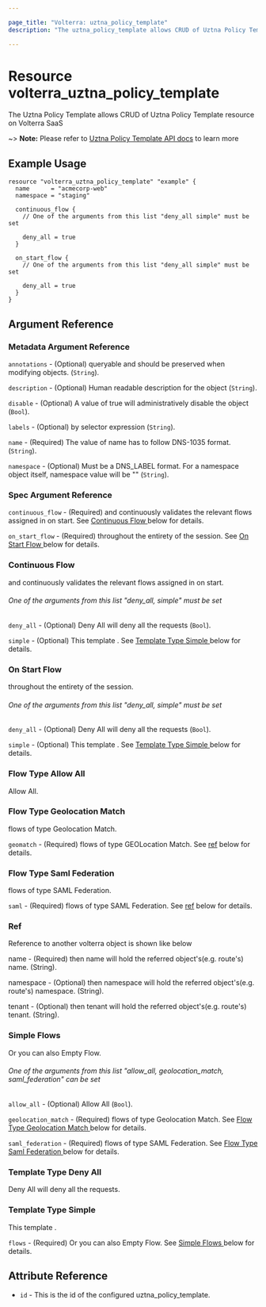 ```yaml
---

page_title: "Volterra: uztna_policy_template"
description: "The uztna_policy_template allows CRUD of Uztna Policy Template resource on Volterra SaaS"

---
```


Resource volterra_uztna_policy_template
=======================================

The Uztna Policy Template allows CRUD of Uztna Policy Template resource on Volterra SaaS

~> **Note:** Please refer to [Uztna Policy Template API docs](https://docs.cloud.f5.com/docs-v2/api/uztna-policy-template) to learn more

Example Usage
-------------

```hcl
resource "volterra_uztna_policy_template" "example" {
  name      = "acmecorp-web"
  namespace = "staging"

  continuous_flow {
    // One of the arguments from this list "deny_all simple" must be set

    deny_all = true
  }

  on_start_flow {
    // One of the arguments from this list "deny_all simple" must be set

    deny_all = true
  }
}

```

Argument Reference
------------------

### Metadata Argument Reference

`annotations` - (Optional) queryable and should be preserved when modifying objects. (`String`).

`description` - (Optional) Human readable description for the object (`String`).

`disable` - (Optional) A value of true will administratively disable the object (`Bool`).

`labels` - (Optional) by selector expression (`String`).

`name` - (Required) The value of name has to follow DNS-1035 format. (`String`).

`namespace` - (Optional) Must be a DNS_LABEL format. For a namespace object itself, namespace value will be "" (`String`).

### Spec Argument Reference

`continuous_flow` - (Required) and continuously validates the relevant flows assigned in on start. See [Continuous Flow ](#continuous-flow) below for details.

`on_start_flow` - (Required) throughout the entirety of the session. See [On Start Flow ](#on-start-flow) below for details.

### Continuous Flow

and continuously validates the relevant flows assigned in on start.

###### One of the arguments from this list "deny_all, simple" must be set

`deny_all` - (Optional) Deny All will deny all the requests (`Bool`).

`simple` - (Optional) This template . See [Template Type Simple ](#template-type-simple) below for details.

### On Start Flow

throughout the entirety of the session.

###### One of the arguments from this list "deny_all, simple" must be set

`deny_all` - (Optional) Deny All will deny all the requests (`Bool`).

`simple` - (Optional) This template . See [Template Type Simple ](#template-type-simple) below for details.

### Flow Type Allow All

Allow All.

### Flow Type Geolocation Match

flows of type Geolocation Match.

`geomatch` - (Required) flows of type GEOLocation Match. See [ref](#ref) below for details.

### Flow Type Saml Federation

flows of type SAML Federation.

`saml` - (Required) flows of type SAML Federation. See [ref](#ref) below for details.

### Ref

Reference to another volterra object is shown like below

name - (Required) then name will hold the referred object's(e.g. route's) name. (String).

namespace - (Optional) then namespace will hold the referred object's(e.g. route's) namespace. (String).

tenant - (Optional) then tenant will hold the referred object's(e.g. route's) tenant. (String).

### Simple Flows

Or you can also Empty Flow.

###### One of the arguments from this list "allow_all, geolocation_match, saml_federation" can be set

`allow_all` - (Optional) Allow All (`Bool`).

`geolocation_match` - (Required) flows of type Geolocation Match. See [Flow Type Geolocation Match ](#flow-type-geolocation-match) below for details.

`saml_federation` - (Required) flows of type SAML Federation. See [Flow Type Saml Federation ](#flow-type-saml-federation) below for details.

### Template Type Deny All

Deny All will deny all the requests.

### Template Type Simple

This template .

`flows` - (Required) Or you can also Empty Flow. See [Simple Flows ](#simple-flows) below for details.

Attribute Reference
-------------------

-	`id` - This is the id of the configured uztna_policy_template.
